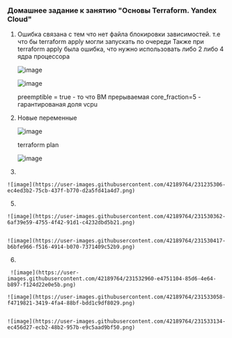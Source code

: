 ### Домашнее задание к занятию "Основы Terraform. Yandex Cloud"

1.
   Ошибка связана с тем что нет файла блокировки зависимостей. 
   т.е что бы terraform apply могли запускать по очереди
   Также при terraform apply была ошибка, что нужно использовать либо 2 либо 4 ядра процессора

   ![image](https://user-images.githubusercontent.com/42189764/231212894-e2eb7302-baef-4529-9dc5-49a87b3b416e.png)


   ![image](https://user-images.githubusercontent.com/42189764/231213208-5e269b08-fdf3-43fc-baa4-65c303e4003a.png)


   preemptible = true - то что ВМ прерываемая
   core_fraction=5 - гарантированая доля vcpu

2.
   Новые переменные
    
    ![image](https://user-images.githubusercontent.com/42189764/231224877-b7603fec-f04c-4f60-b079-d00a5fb7aa84.png)

    
    terraform plan 

    
    ![image](https://user-images.githubusercontent.com/42189764/231225067-ea6d3408-0a6b-47eb-a3da-294d125252bf.png)

4.
    
    ![image](https://user-images.githubusercontent.com/42189764/231235306-ec4ed3b2-75cb-437f-b770-d2a5fd41a4d7.png)


5.

    ![image](https://user-images.githubusercontent.com/42189764/231530362-6af39e59-4755-4f42-91d1-c4232dbd5b21.png)


    ![image](https://user-images.githubusercontent.com/42189764/231530417-b6bfe966-f516-4914-b070-7371409c52b9.png)

6.
   
     ![image](https://user-images.githubusercontent.com/42189764/231532960-e4751104-85d6-4e64-b897-f124d22e0e5b.png)

    ![image](https://user-images.githubusercontent.com/42189764/231533058-f4719821-3419-4fa4-88bf-bdd1c9df8029.png)
        

    ![image](https://user-images.githubusercontent.com/42189764/231533134-ec456d27-ecb2-48b2-957b-e9c5aad9bf50.png)
